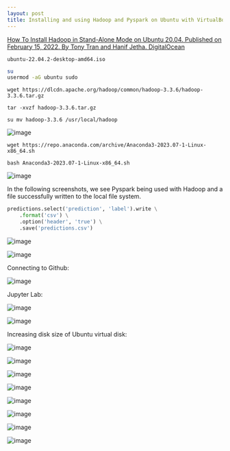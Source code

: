 ```yaml
---
layout: post
title: Installing and using Hadoop and Pyspark on Ubuntu with VirtualBox
---
```


[How To Install Hadoop in Stand-Alone Mode on Ubuntu 20.04. Published on February 15, 2022. By Tony Tran and Hanif Jetha. DigitalOcean](https://www.digitalocean.com/community/tutorials/how-to-install-hadoop-in-stand-alone-mode-on-ubuntu-20-04)

`ubuntu-22.04.2-desktop-amd64.iso`

```bash
su
usermod -aG ubuntu sudo
```

`wget https://dlcdn.apache.org/hadoop/common/hadoop-3.3.6/hadoop-3.3.6.tar.gz`

`tar -xvzf hadoop-3.3.6.tar.gz`

`su mv hadoop-3.3.6 /usr/local/hadoop`

![image](https://github.com/jordanbell2357/jordanbell2357.github.io/assets/47544607/27948f3f-a26a-49bc-b356-f5d834bf2da0)

`wget https://repo.anaconda.com/archive/Anaconda3-2023.07-1-Linux-x86_64.sh`

`bash Anaconda3-2023.07-1-Linux-x86_64.sh`

![image](https://github.com/jordanbell2357/jordanbell2357.github.io/assets/47544607/5e6176c9-d4f3-46f2-bfa1-8237e401d1b0)

In the following screenshots, we see Pyspark being used with Hadoop and a file successfully written to the local file system.

```python
predictions.select('prediction', 'label').write \
    .format('csv') \
    .option('header', 'true') \
    .save('predictions.csv')
```

![image](https://github.com/jordanbell2357/jordanbell2357.github.io/assets/47544607/e79d3191-ce4f-4be4-b342-6395116fad18)

![image](https://github.com/jordanbell2357/jordanbell2357.github.io/assets/47544607/1d2421ab-fd3d-4320-abc5-6397f1de31ae)

Connecting to Github:

![image](https://github.com/jordanbell2357/jordanbell2357.github.io/assets/47544607/3e708dcb-4210-4f5c-ab5e-cc25a2b7896c)

Jupyter Lab:

![image](https://github.com/jordanbell2357/jordanbell2357.github.io/assets/47544607/3bb7f2c7-c91d-45ba-bc9e-7d329782e6fd)

![image](https://github.com/jordanbell2357/jordanbell2357.github.io/assets/47544607/4a504891-932f-43fa-994b-fbb29b39db7d)

Increasing disk size of Ubuntu virtual disk:

![image](https://github.com/jordanbell2357/jordanbell2357.github.io/assets/47544607/b86d251b-016e-462c-8562-4bd4d1d71220)

![image](https://github.com/jordanbell2357/jordanbell2357.github.io/assets/47544607/fedd42eb-c822-4e07-90c2-8cdf39e2b6a9)

![image](https://github.com/jordanbell2357/jordanbell2357.github.io/assets/47544607/84f1de18-9b32-41b5-8134-b8b4f747f340)

![image](https://github.com/jordanbell2357/jordanbell2357.github.io/assets/47544607/1e425474-328e-446d-a710-ed3405027da3)

![image](https://github.com/jordanbell2357/jordanbell2357.github.io/assets/47544607/3d945c5e-021e-4d70-8100-fa365f5c3c41)

![image](https://github.com/jordanbell2357/jordanbell2357.github.io/assets/47544607/5e2a7eaf-40cf-44e8-b754-8392300b1662)

![image](https://github.com/jordanbell2357/jordanbell2357.github.io/assets/47544607/76ff01a2-87c9-4b76-8755-4c2b2ecc84b0)

![image](https://github.com/jordanbell2357/jordanbell2357.github.io/assets/47544607/35ae8d81-93e7-4962-a5d2-eb3517c24b01)




